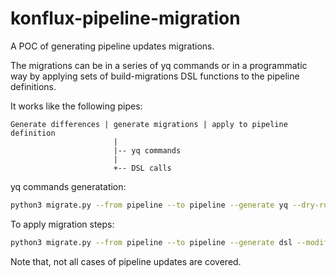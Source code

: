 # konflux-pipeline-migration

A POC of generating pipeline updates migrations.

The migrations can be in a series of yq commands or in a programmatic way by
applying sets of build-migrations DSL functions to the pipeline definitions.

It works like the following pipes:

```
Generate differences | generate migrations | apply to pipeline definition
                       |
                       |-- yq commands
                       |
                       +-- DSL calls
```

yq commands generatation:

```bash
python3 migrate.py --from pipeline --to pipeline --generate yq --dry-run
```

To apply migration steps:

```bash
python3 migrate.py --from pipeline --to pipeline --generate dsl --modify-pipeline pipelinerun-file
```

Note that, not all cases of pipeline updates are covered.

